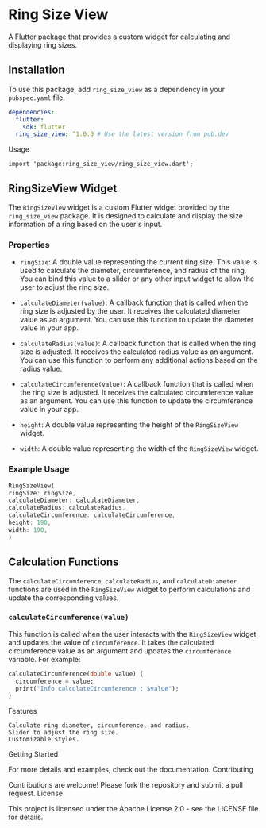 # Ring Size View

A Flutter package that provides a custom widget for calculating and displaying ring sizes.

## Installation

To use this package, add `ring_size_view` as a dependency in your `pubspec.yaml` file.

```yaml
dependencies:
  flutter:
    sdk: flutter
  ring_size_view: ^1.0.0 # Use the latest version from pub.dev
  ````

Usage

````import 'package:ring_size_view/ring_size_view.dart';````


## RingSizeView Widget

The `RingSizeView` widget is a custom Flutter widget provided by the `ring_size_view` package. It is designed to calculate and display the size information of a ring based on the user's input.

### Properties

- `ringSize`: A double value representing the current ring size. This value is used to calculate the diameter, circumference, and radius of the ring. You can bind this value to a slider or any other input widget to allow the user to adjust the ring size.

- `calculateDiameter(value)`: A callback function that is called when the ring size is adjusted by the user. It receives the calculated diameter value as an argument. You can use this function to update the diameter value in your app.

- `calculateRadius(value)`: A callback function that is called when the ring size is adjusted. It receives the calculated radius value as an argument. You can use this function to perform any additional actions based on the radius value.

- `calculateCircumference(value)`: A callback function that is called when the ring size is adjusted. It receives the calculated circumference value as an argument. You can use this function to update the circumference value in your app.

- `height`: A double value representing the height of the `RingSizeView` widget.

- `width`: A double value representing the width of the `RingSizeView` widget.

### Example Usage

```dart
RingSizeView(
ringSize: ringSize,
calculateDiameter: calculateDiameter,
calculateRadius: calculateRadius,
calculateCircumference: calculateCircumference,
height: 190,
width: 190,
)
````


## Calculation Functions

The `calculateCircumference`, `calculateRadius`, and `calculateDiameter` functions are used in the `RingSizeView` widget to perform calculations and update the corresponding values.

### `calculateCircumference(value)`

This function is called when the user interacts with the `RingSizeView` widget and updates the value of `circumference`. It takes the calculated circumference value as an argument and updates the `circumference` variable. For example:

```dart
calculateCircumference(double value) {
  circumference = value;
  print("Info calculateCircumference : $value");
}
````


Features

    Calculate ring diameter, circumference, and radius.
    Slider to adjust the ring size.
    Customizable styles.

Getting Started

For more details and examples, check out the documentation.
Contributing

Contributions are welcome! Please fork the repository and submit a pull request.
License

This project is licensed under the Apache License 2.0 - see the LICENSE file for details.